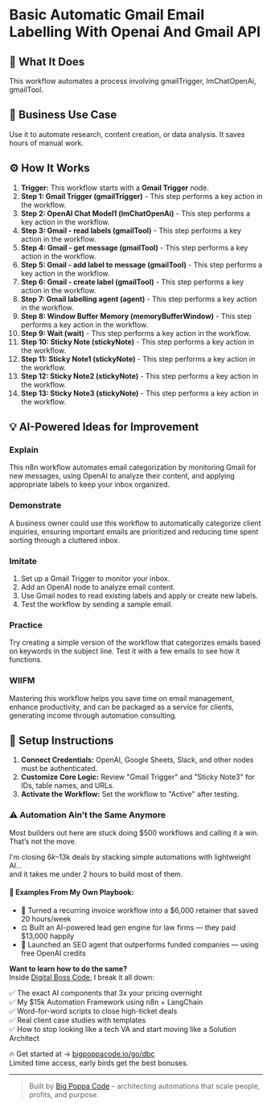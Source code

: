 # Basic Automatic Gmail Email Labelling With Openai And Gmail API

## 🚀 What It Does
This workflow automates a process involving gmailTrigger, lmChatOpenAi, gmailTool.

## 💼 Business Use Case
Use it to automate research, content creation, or data analysis. It saves hours of manual work.

## ⚙️ How It Works
1.  **Trigger:** This workflow starts with a **Gmail Trigger** node.
2. **Step 1: Gmail Trigger (gmailTrigger)** - This step performs a key action in the workflow.
3. **Step 2: OpenAI Chat Model1 (lmChatOpenAi)** - This step performs a key action in the workflow.
4. **Step 3: Gmail - read labels (gmailTool)** - This step performs a key action in the workflow.
5. **Step 4: Gmail - get message (gmailTool)** - This step performs a key action in the workflow.
6. **Step 5: Gmail - add label to message (gmailTool)** - This step performs a key action in the workflow.
7. **Step 6: Gmail - create label (gmailTool)** - This step performs a key action in the workflow.
8. **Step 7: Gmail labelling agent (agent)** - This step performs a key action in the workflow.
9. **Step 8: Window Buffer Memory (memoryBufferWindow)** - This step performs a key action in the workflow.
10. **Step 9: Wait (wait)** - This step performs a key action in the workflow.
11. **Step 10: Sticky Note (stickyNote)** - This step performs a key action in the workflow.
12. **Step 11: Sticky Note1 (stickyNote)** - This step performs a key action in the workflow.
13. **Step 12: Sticky Note2 (stickyNote)** - This step performs a key action in the workflow.
14. **Step 13: Sticky Note3 (stickyNote)** - This step performs a key action in the workflow.

## 💡 AI-Powered Ideas for Improvement
### Explain
This n8n workflow automates email categorization by monitoring Gmail for new messages, using OpenAI to analyze their content, and applying appropriate labels to keep your inbox organized.

### Demonstrate
A business owner could use this workflow to automatically categorize client inquiries, ensuring important emails are prioritized and reducing time spent sorting through a cluttered inbox.

### Imitate
1. Set up a Gmail Trigger to monitor your inbox.
2. Add an OpenAI node to analyze email content.
3. Use Gmail nodes to read existing labels and apply or create new labels.
4. Test the workflow by sending a sample email.

### Practice
Try creating a simple version of the workflow that categorizes emails based on keywords in the subject line. Test it with a few emails to see how it functions.

### WIIFM
Mastering this workflow helps you save time on email management, enhance productivity, and can be packaged as a service for clients, generating income through automation consulting.

## 🔧 Setup Instructions
1. **Connect Credentials:** OpenAI, Google Sheets, Slack, and other nodes must be authenticated.
2. **Customize Core Logic:** Review "Gmail Trigger" and "Sticky Note3" for IDs, table names, and URLs.
3. **Activate the Workflow:** Set the workflow to "Active" after testing.

### ⚠️ Automation Ain’t the Same Anymore

Most builders out here are stuck doing $500 workflows and calling it a win.  
That’s not the move.  

I'm closing $6k–$13k deals by stacking simple automations with lightweight AI...  
and it takes me under 2 hours to build most of them.

#### 🧠 Examples From My Own Playbook:
- 🔁 Turned a recurring invoice workflow into a $6,000 retainer that saved 20 hours/week  
- ⚖️ Built an AI-powered lead gen engine for law firms — they paid $13,000 happily  
- 🚀 Launched an SEO agent that outperforms funded companies — using free OpenAI credits  

**Want to learn how to do the same?**  
Inside [Digital Boss Code](https://bigpoppacode.io/go/dbc), I break it all down:

✅ The exact AI components that 3x your pricing overnight  
✅ My $15k Automation Framework using n8n + LangChain  
✅ Word-for-word scripts to close high-ticket deals  
✅ Real client case studies with templates  
✅ How to stop looking like a tech VA and start moving like a Solution Architect  

🔥 Get started at → [bigpoppacode.io/go/dbc](https://bigpoppacode.io/go/dbc)  
Limited time access, early birds get the best bonuses.

---
> Built by [Big Poppa Code](https://bigpoppacode.io) – architecting automations that scale people, profits, and purpose.
